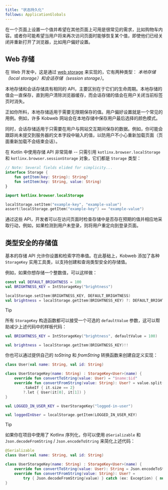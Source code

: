 ```yaml
---
title: "状态持久化"
follows: ApplicationGlobals
---
```


在一个页面上设置一个值并希望在其他页面上可用是很常见的需求，比如购物车内容。或者你可能希望当用户将来再次访问页面时能够恢复某个值，即使他们已经关闭并重新打开了浏览器，比如用户偏好设置。

## Web 存储

在 Web 开发中，这是通过 [web storage](https://developer.mozilla.org/en-US/docs/Web/API/Web_Storage_API) 来实现的，它有两种类型：
*本地存储（local storage）*和*会话存储（session storage）*。

本地存储和会话存储具有相同的 API，主要区别在于它们的生命周期。本地存储的值会一直保存，直到用户清除浏览器缓存，而会话存储的值会在用户关闭当前标签页时消失。

正如你所料，本地存储适用于需要无限期保存的值。用户偏好设置就是一个常见的用例。例如，许多 Kobweb 网站会在本地存储中保存用户最后选择的颜色模式。

同时，会话存储适用于只需要在用户与网站交互期间保存的数据。例如，你可能会跟踪尚未提交到服务器的文本字段中输入的值，以防用户不小心重新加载页面（页面重新加载不会结束会话）。

在 Kotlin 中使用存储 API 非常简单 -- 只需引用 `kotlinx.browser.localStorage` 和 `kotlinx.browser.sessionStorage` 对象，它们都是 `Storage` 类型：

```kotlin
// Note: Several fields elided for simplicity...
interface Storage {
    fun getItem(key: String): String?
    fun setItem(key: String, value: String)
}
```

```kotlin
import kotlinx.browser.localStorage

localStorage.setItem("example-key", "example-value")
assert(localStorage.getItem("example-key") == "example-value")
```

通过这些 API，开发者可以在访问页面时检查存储中是否存在预期的值并相应地采取行动，例如，如果检测到用户未登录，则将用户重定向到登录页面。

## 类型安全的存储值

基本的存储 API 允许你设置和检索字符串值。在此基础上，Kobweb 添加了各种 `StorageKey` 实用工具类，以支持创建和查询类型安全的存储值。

例如，如果你想存储一个整数值，可以这样做：

```kotlin
const val DEFAULT_BRIGHTNESS = 100
val BRIGHTNESS_KEY = IntStorageKey("brightness")

localStorage.setItem(BRIGHTNESS_KEY, DEFAULT_BRIGHTNESS)
val brightness = localStorage.getItem(BRIGHTNESS_KEY) ?: DEFAULT_BRIGHTNESS
```

> [!TIP]
> 所有 `StorageKey` 构造函数都可以接受一个可选的 `defaultValue` 参数，这可以帮助减少上述代码中的样板代码：
>
> ```kotlin
> val BRIGHTNESS_KEY = IntStorageKey("brightness", defaultValue = 100)
>
> val brightness = localStorage.getItem(BRIGHTNESS_KEY)!!
> ```

你也可以通过提供自己的 *toString* 和 *fromString* 转换函数来创建自定义实现：

```kotlin
class User(val name: String, val id: String)

class UserStorageKey(name: String) : StorageKey<User>(name) {
    override fun convertToString(value: User) = "$name:$id"
    override fun convertFromString(value: String): User? = value.split(":")
        .takeIf { it.size == 2}
        ?.let { User(it[0], it[1]) }
}

val LOGGED_IN_USER_KEY = UserStorageKey("logged-in-user")

val loggedInUser = localStorage.getItem(LOGGED_IN_USER_KEY)
```

> [!TIP]
> 如果你在项目中使用了 Kotlinx 序列化，你可以使用 `@Serializable` 和 `Json.decodeFromString` / `Json.encodeToString` 来简化上述代码：
>
> ```kotlin
> @Serializable
> class User(val name: String, val id: String)
> 
> class UserStorageKey(name: String) : StorageKey<User>(name) {
>     override fun convertToString(value: User): String = Json.encodeToString(value)
>     override fun convertFromString(value: String): User? =
>         try { Json.decodeFromString(value) } catch (ex: Exception) { null }
> }
> ```
